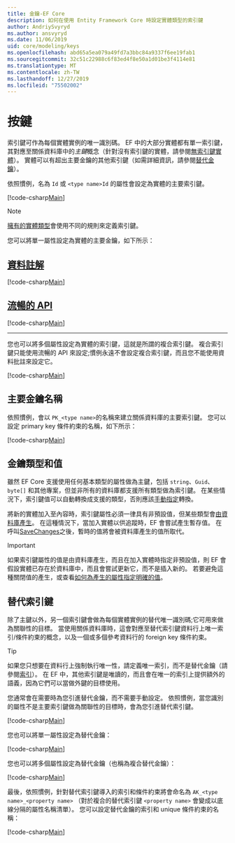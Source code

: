 ```yaml
---
title: 金鑰-EF Core
description: 如何在使用 Entity Framework Core 時設定實體類型的索引鍵
author: AndriySvyryd
ms.author: ansvyryd
ms.date: 11/06/2019
uid: core/modeling/keys
ms.openlocfilehash: abd65a5ea079a49fd7a3bbc84a9337f6ee19fab1
ms.sourcegitcommit: 32c51c22988c6f83ed4f8e50a1d01be3f4114e81
ms.translationtype: MT
ms.contentlocale: zh-TW
ms.lasthandoff: 12/27/2019
ms.locfileid: "75502002"
---
```

# <a name="keys"></a>按鍵

索引鍵可作為每個實體實例的唯一識別碼。 EF 中的大部分實體都有單一索引鍵，其對應至關係資料庫中的*主鍵*概念（針對沒有索引鍵的實體，請參閱[無索引鍵實體](xref:core/modeling/keyless-entity-types)）。 實體可以有超出主要金鑰的其他索引鍵（如需詳細資訊，請參閱[替代金鑰](#alternate-keys)）。

依照慣例，名為 `Id` 或 `<type name>Id` 的屬性會設定為實體的主要索引鍵。

[!code-csharp[Main](../../../samples/core/Modeling/Conventions/KeyId.cs?name=KeyId&highlight=3,11)]

> [!NOTE]
> [擁有的實體類型](xref:core/modeling/owned-entities)會使用不同的規則來定義索引鍵。

您可以將單一屬性設定為實體的主要金鑰，如下所示：

## <a name="data-annotationstabdata-annotations"></a>[資料註解](#tab/data-annotations)

[!code-csharp[Main](../../../samples/core/Modeling/DataAnnotations/KeySingle.cs?name=KeySingle&highlight=3)]

## <a name="fluent-apitabfluent-api"></a>[流暢的 API](#tab/fluent-api)

[!code-csharp[Main](../../../samples/core/Modeling/FluentAPI/KeySingle.cs?name=KeySingle&highlight=4)]

***

您也可以將多個屬性設定為實體的索引鍵，這就是所謂的複合索引鍵。 複合索引鍵只能使用流暢的 API 來設定;慣例永遠不會設定複合索引鍵，而且您不能使用資料批註來設定它。

[!code-csharp[Main](../../../samples/core/Modeling/FluentAPI/KeyComposite.cs?name=KeyComposite&highlight=4)]

## <a name="primary-key-name"></a>主要金鑰名稱

依照慣例，會以 `PK_<type name>`的名稱來建立關係資料庫的主要索引鍵。 您可以設定 primary key 條件約束的名稱，如下所示：

[!code-csharp[Main](../../../samples/core/Modeling/FluentAPI/KeyName.cs?name=KeyName&highlight=5)]

## <a name="key-types-and-values"></a>金鑰類型和值

雖然 EF Core 支援使用任何基本類型的屬性做為主鍵，包括 `string`、`Guid`、`byte[]` 和其他專案，但並非所有的資料庫都支援所有類型做為索引鍵。 在某些情況下，索引鍵值可以自動轉換成支援的類型，否則應該[手動指定](xref:core/modeling/value-conversions)轉換。

將新的實體加入至內容時，索引鍵屬性必須一律具有非預設值，但某些類型會[由資料庫產生](xref:core/modeling/generated-properties)。 在這種情況下，當加入實體以供追蹤時，EF 會嘗試產生暫存值。 在呼叫[SaveChanges](/dotnet/api/Microsoft.EntityFrameworkCore.DbContext.SaveChanges)之後，暫時的值將會被資料庫產生的值所取代。

> [!Important]
> 如果索引鍵屬性的值是由資料庫產生，而且在加入實體時指定非預設值，則 EF 會假設實體已存在於資料庫中，而且會嘗試更新它，而不是插入新的。 若要避免這種關閉值的產生，或查看[如何為產生的屬性指定明確的值](../saving/explicit-values-generated-properties.md)。

## <a name="alternate-keys"></a>替代索引鍵

除了主鍵以外，另一個索引鍵會做為每個實體實例的替代唯一識別碼;它可用來做為關聯性的目標。 當使用關係資料庫時，這會對應至替代索引鍵資料行上唯一索引/條件約束的概念，以及一個或多個參考資料行的 foreign key 條件約束。

> [!TIP]
> 如果您只想要在資料行上強制執行唯一性，請定義唯一索引，而不是替代金鑰（請參閱[索引](indexes.md)）。 在 EF 中，其他索引鍵是唯讀的，而且會在唯一的索引上提供額外的語義，因為它們可以當做外鍵的目標使用。

您通常會在需要時為您引進替代金鑰，而不需要手動設定。 依照慣例，當您識別的屬性不是主要索引鍵做為關聯性的目標時，會為您引進替代索引鍵。

[!code-csharp[Main](../../../samples/core/Modeling/Conventions/AlternateKey.cs?name=AlternateKey&highlight=12)]

您也可以將單一屬性設定為替代金鑰：

[!code-csharp[Main](../../../samples/core/Modeling/FluentAPI/AlternateKeySingle.cs?name=AlternateKeySingle&highlight=4)]

您也可以將多個屬性設定為替代金鑰（也稱為複合替代金鑰）：

[!code-csharp[Main](../../../samples/core/Modeling/FluentAPI/AlternateKeyComposite.cs?name=AlternateKeyComposite&highlight=4)]

最後，依照慣例，針對替代索引鍵導入的索引和條件約束將會命名為 `AK_<type name>_<property name>` （對於複合的替代索引鍵 `<property name>` 會變成以底線分隔的屬性名稱清單）。 您可以設定替代金鑰的索引和 unique 條件約束的名稱：

[!code-csharp[Main](../../../samples/core/Modeling/FluentAPI/AlternateKeyName.cs?name=AlternateKeyName&highlight=5)]
